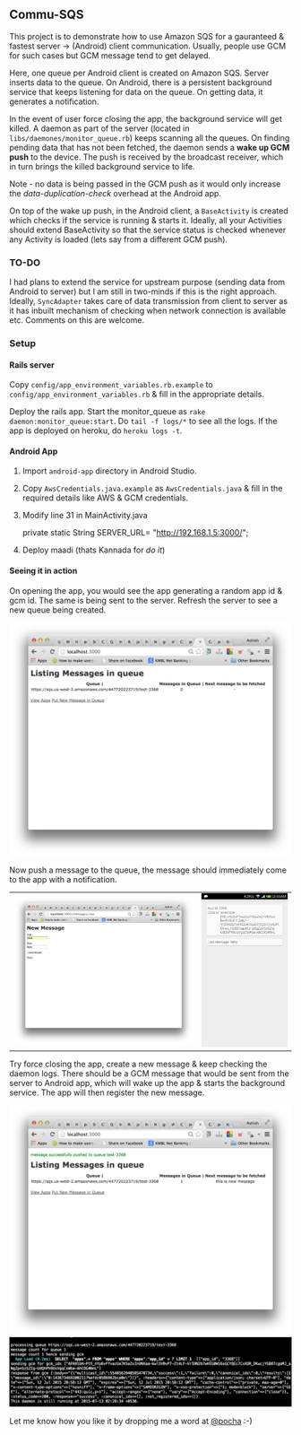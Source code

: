 ## Commu-SQS

This project is to demonstrate how to use Amazon SQS for a gauranteed & fastest server -> (Android) client communication. Usually, people use GCM for such cases but GCM message tend to get delayed. 

Here, one queue per Android client is created on Amazon SQS. Server inserts data to the queue. On Android, there is a persistent background service that keeps listening for data on the queue. On getting data, it generates a notification. 

In the event of user force closing the app, the background service will get killed. A daemon as part of the server (located in `libs/daemones/monitor_queue.rb`) keeps scanning all the queues. On finding pending data that has not been fetched, the daemon sends a **wake up GCM push** to the device. The push is received by the broadcast receiver, which in turn brings the killed background service to life. 

Note - no data is being passed in the GCM push as it would only increase the *data-duplication-check* overhead at the Android app. 

On top of the wake up push, in the Android client, a `BaseActivity` is created which checks if the service is running & starts it. Ideally, all your Activities should extend BaseActivity so that the service status is checked whenever any Activity is loaded (lets say from a different GCM push). 

### TO-DO 

I had plans to extend the service for upstream purpose (sending data from Android to server) but I am still in two-minds if this is the right approach. Ideally, `SyncAdapter` takes care of data transmission from client to server as it has inbuilt mechanism of checking when network connection is available etc. Comments on this are welcome. 

### Setup 

#### Rails server

Copy `config/app_environment_variables.rb.example` to `config/app_environment_variables.rb` & fill in the appropriate details. 

Deploy the rails app. Start the monitor\_queue as `rake daemon:monitor_queue:start`. Do `tail -f logs/*` to see all the logs. If the app is deployed on heroku, do `heroku logs -t`. 

#### Android App

1. Import `android-app` directory in Android Studio.
2. Copy `AwsCredentials.java.example` as `AwsCredentials.java` & fill in the required details like AWS & GCM credentials.
3. Modify line 31 in MainActivity.java

    private static String SERVER_URL= "http://192.168.1.5:3000/";

3. Deploy maadi (thats Kannada for *do it*)

#### Seeing it in action

On opening the app, you would see the app generating a random app id & gcm id. The same is being sent to the server. Refresh the server to see a new queue being created.

![New Queue on Server](images/new-queue.png)

Now push a message to the queue, the message should immediately come to the app with a notification. 

<table style="width:100%">
  <tr>
    <td style="width:66%"><img src="images/new-message-in-queue.png"/></td>
    <td style="width:33%"><img src="images/new-message-delivered.png"/></td>
  </tr>
</table>

Try force closing the app, create a new message & keep checking the daemon logs. There should be a GCM message that would be sent from the server to Android app, which will wake up the app & starts the background service. The app will then register the new message. 


![Message pending to be sent on the server](images/message-pending.png)
![Logs showing GCM sent](images/gcm-sent.png)


Let me know how you like it by dropping me a word at [@pocha](http://twitter.com/pocha) :-)
